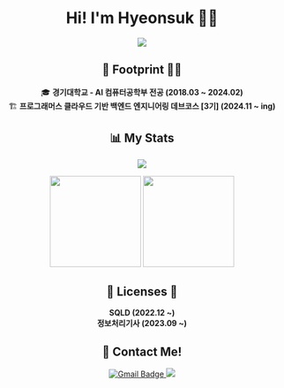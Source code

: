 <h1 align="center">Hi! I'm Hyeonsuk 🙋‍♂️</h1>

<p align="center">
  <img src="https://readme-typing-svg.herokuapp.com?font=Fira+Code&weight=600&pause=1000&color=F7A8B8&center=true&vCenter=true&width=450&height=45&lines=Backend+Engineer;Always+learning+new+things!"/>
</p>

<h2 align="center">👣 Footprint 🚶‍♂️</h2>
<p align="center">
  🎓 <b>경기대학교 - AI 컴퓨터공학부 전공 (2018.03 ~ 2024.02)</b><br>
  🏗 <b>프로그래머스 클라우드 기반 백엔드 엔지니어링 데브코스 [3기] (2024.11 ~ ing)</b>
</p>

<h2 align="center">📊 My Stats</h2>
<p align="center">
  <img src="https://hits.seeyoufarm.com/api/count/incr/badge.svg?url=https%3A%2F%2Fgithub.com%2Fjanghyeonsuk&count_bg=%23F29494&title_bg=%232F2E2E&icon=github.svg&icon_color=%23FFFFFF&title=Github+Views&edge_flat=false"/>
</p>

<p align="center">
  <img src="https://github-readme-stats.vercel.app/api?username=janghyeonsuk&show_icons=true&theme=dark" height="165">
  <img src="https://github-readme-stats.vercel.app/api/top-langs/?username=janghyeonsuk&layout=compact&theme=dark" height="165">
</p>

<h2 align="center">📃 Licenses 📜</h2>
<p align="center">
  <b>SQLD (2022.12 ~)</b><br>
  <b>정보처리기사 (2023.09 ~)</b>
</p>

<h2 align="center">🚀 Contact Me!</h2>
<p align="center">
  <a href="mailto:devhyeonsuk@gmail.com">
    <img src="https://img.shields.io/badge/Gmail-d14836?style=flat&logo=Gmail&logoColor=white" alt="Gmail Badge">
  </a>
  <a href="https://velog.io/@janghyeonsuk/posts">
    <img src="https://img.shields.io/badge/Velog-20C997?style=flat&logo=Velog&logoColor=white"/>
  </a>
</p>
